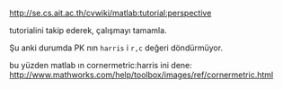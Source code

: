http://se.cs.ait.ac.th/cvwiki/matlab:tutorial:perspective

tutorialini takip ederek, çalışmayı tamamla.

Şu anki durumda PK nın `harris` i `r,c` değeri döndürmüyor.

bu yüzden matlab ın cornermetric:harris ini dene: http://www.mathworks.com/help/toolbox/images/ref/cornermetric.html
